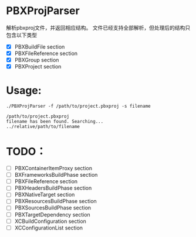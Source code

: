 # PBXProjParser

解析pbxproj文件，并返回相应结构。
文件已经支持全部解析，但处理后的结构只包含以下类型

- [x] PBXBuildFile section
- [x] PBXFileReference section
- [x] PBXGroup section
- [x] PBXProject section

# Usage:

`./PBXProjParser -f /path/to/project.pbxproj -s filename`

```shell
/path/to/project.pbxproj
filename has been found. Searching...
../relative/path/to/filename
```

# TODO：
- [ ] PBXContainerItemProxy section
- [ ] BXFrameworksBuildPhase section
- [ ] PBXFileReference section
- [ ] PBXHeadersBuildPhase section
- [ ] PBXNativeTarget section
- [ ] PBXResourcesBuildPhase section
- [ ] PBXSourcesBuildPhase section
- [ ] PBXTargetDependency section
- [ ] XCBuildConfiguration section
- [ ] XCConfigurationList section